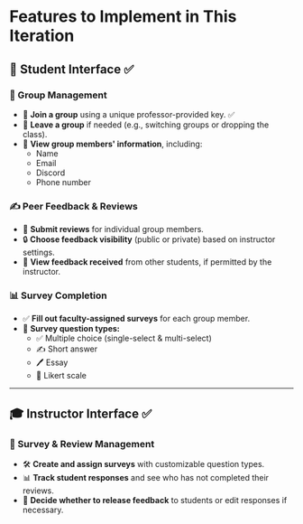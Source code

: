 # Features to Implement in This Iteration
## 🏫 Student Interface ✅

### 📌 Group Management
- 🔑 **Join a group** using a unique professor-provided key. ✅
- 🚪 **Leave a group** if needed (e.g., switching groups or dropping the class).
- 👥 **View group members' information**, including:
  - Name
  - Email
  - Discord
  - Phone number

### ✍️ Peer Feedback & Reviews
- 📝 **Submit reviews** for individual group members.
- 🔒 **Choose feedback visibility** (public or private) based on instructor settings.
- 👀 **View feedback received** from other students, if permitted by the instructor.

### 📊 Survey Completion
- ✅ **Fill out faculty-assigned surveys** for each group member.
- 📄 **Survey question types:**
  - ✅ Multiple choice (single-select & multi-select)
  - ✍️ Short answer
  - 🖊️ Essay
  - 📏 Likert scale

---

## 🎓 Instructor Interface ✅

### 📑 Survey & Review Management
- 🛠️ **Create and assign surveys** with customizable question types.
- 📊 **Track student responses** and see who has not completed their reviews.
- 🚦 **Decide whether to release feedback** to students or edit responses if necessary.
